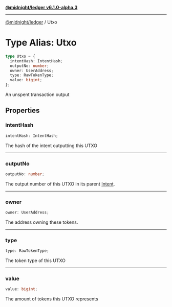 [**@midnight/ledger v6.1.0-alpha.3**](../README.md)

***

[@midnight/ledger](../globals.md) / Utxo

# Type Alias: Utxo

```ts
type Utxo = {
  intentHash: IntentHash;
  outputNo: number;
  owner: UserAddress;
  type: RawTokenType;
  value: bigint;
};
```

An unspent transaction output

## Properties

### intentHash

```ts
intentHash: IntentHash;
```

The hash of the intent outputting this UTXO

***

### outputNo

```ts
outputNo: number;
```

The output number of this UTXO in its parent [Intent](../classes/Intent.md).

***

### owner

```ts
owner: UserAddress;
```

The address owning these tokens.

***

### type

```ts
type: RawTokenType;
```

The token type of this UTXO

***

### value

```ts
value: bigint;
```

The amount of tokens this UTXO represents
